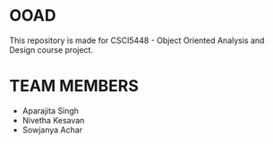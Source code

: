 # OOAD
This repository is made for CSCI5448 - Object Oriented Analysis and Design course project. 



# TEAM MEMBERS
- Aparajita Singh
- Nivetha Kesavan
- Sowjanya Achar
